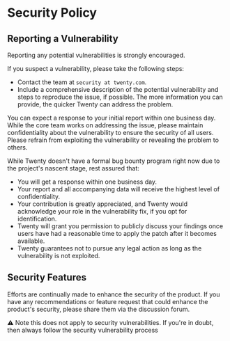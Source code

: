 # Security Policy

## Reporting a Vulnerability

Reporting any potential vulnerabilities is strongly encouraged.

If you suspect a vulnerability, please take the following steps:
- Contact the team at `security at twenty.com`.
- Include a comprehensive description of the potential vulnerability and steps to reproduce the issue, if possible. The more information you can provide, the quicker Twenty can address the problem.

You can expect a response to your initial report within one business day.
While the core team works on addressing the issue, please maintain confidentiality about the vulnerability to ensure the security of all users.
Please refrain from exploiting the vulnerability or revealing the problem to others.

While Twenty doesn't have a formal bug bounty program right now due to the project's nascent stage, rest assured that:

- You will get a response within one business day.
- Your report and all accompanying data will receive the highest level of confidentiality.
- Your contribution is greatly appreciated, and Twenty would acknowledge your role in the vulnerability fix, if you opt for identification.
- Twenty will grant you permission to publicly discuss your findings once users have had a reasonable time to apply the patch after it becomes available.
- Twenty guarantees not to pursue any legal action as long as the vulnerability is not exploited.

## Security Features
Efforts are continually made to enhance the security of the product.
If you have any recommendations or feature request that could enhance the product's security, please share them via the discussion forum.

⚠️ Note this does not apply to security vulnerabilities. If you're in doubt, then always follow the security vulnerability process




